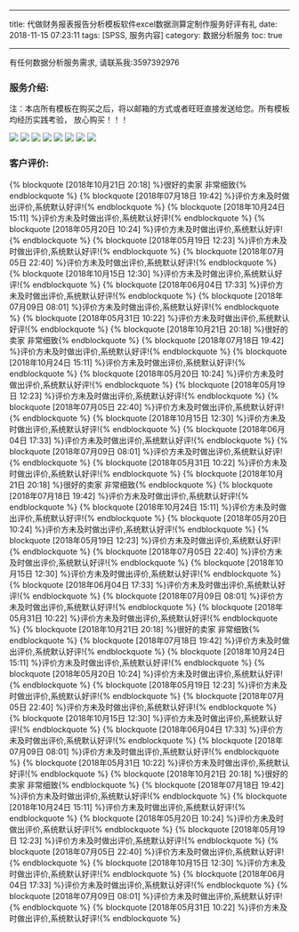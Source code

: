 
---
title: 代做财务报表报告分析模板软件excel数据测算定制作服务好评有礼
date: 2018-11-15 07:23:11
tags: [SPSS, 服务内容]
category: 数据分析服务
toc: true

---



<span></span>
<!-- more -->

有任何数据分析服务需求, 请联系我:3597392976

### 服务介绍: 

注：本店所有模板在购买之后，将以邮箱的方式或者旺旺直接发送给您。所有模板均经历实践考验， 放心购买！！！
 
 
 
  
<img src="/taobao/TB2zMLDbXXXXXc5XXXXXXXXXXXX_!!180807722.jpg" >
<img src="/taobao/TB22CjAbXXXXXc2XXXXXXXXXXXX_!!180807722.jpg" >
<img src="/taobao/TB2oVDzbXXXXXa1XpXXXXXXXXXX_!!180807722.jpg" >
<img src="/taobao/TB2ug2ybXXXXXb3XpXXXXXXXXXX_!!180807722.jpg" >
<img src="/taobao/TB2Z2nzbXXXXXaIXpXXXXXXXXXX_!!180807722.jpg" >
<img src="/taobao/TB2SDnybXXXXXaUXpXXXXXXXXXX_!!180807722.jpg" >
<img src="/taobao/TB2K4bDbXXXXXXbXXXXXXXXXXXX_!!180807722.jpg" >
<img src="/taobao/TB2vtDAbXXXXXXpXpXXXXXXXXXX_!!180807722.jpg" >



### 客户评价: 
{% blockquote [2018年10月21日 20:18] %}很好的卖家 非常细致{% endblockquote %}
{% blockquote [2018年07月18日 19:42] %}评价方未及时做出评价,系统默认好评!{% endblockquote %}
{% blockquote [2018年10月24日 15:11] %}评价方未及时做出评价,系统默认好评!{% endblockquote %}
{% blockquote [2018年05月20日 10:24] %}评价方未及时做出评价,系统默认好评!{% endblockquote %}
{% blockquote [2018年05月19日 12:23] %}评价方未及时做出评价,系统默认好评!{% endblockquote %}
{% blockquote [2018年07月05日 22:40] %}评价方未及时做出评价,系统默认好评!{% endblockquote %}
{% blockquote [2018年10月15日 12:30] %}评价方未及时做出评价,系统默认好评!{% endblockquote %}
{% blockquote [2018年06月04日 17:33] %}评价方未及时做出评价,系统默认好评!{% endblockquote %}
{% blockquote [2018年07月09日 08:01] %}评价方未及时做出评价,系统默认好评!{% endblockquote %}
{% blockquote [2018年05月31日 10:22] %}评价方未及时做出评价,系统默认好评!{% endblockquote %}
{% blockquote [2018年10月21日 20:18] %}很好的卖家 非常细致{% endblockquote %}
{% blockquote [2018年07月18日 19:42] %}评价方未及时做出评价,系统默认好评!{% endblockquote %}
{% blockquote [2018年10月24日 15:11] %}评价方未及时做出评价,系统默认好评!{% endblockquote %}
{% blockquote [2018年05月20日 10:24] %}评价方未及时做出评价,系统默认好评!{% endblockquote %}
{% blockquote [2018年05月19日 12:23] %}评价方未及时做出评价,系统默认好评!{% endblockquote %}
{% blockquote [2018年07月05日 22:40] %}评价方未及时做出评价,系统默认好评!{% endblockquote %}
{% blockquote [2018年10月15日 12:30] %}评价方未及时做出评价,系统默认好评!{% endblockquote %}
{% blockquote [2018年06月04日 17:33] %}评价方未及时做出评价,系统默认好评!{% endblockquote %}
{% blockquote [2018年07月09日 08:01] %}评价方未及时做出评价,系统默认好评!{% endblockquote %}
{% blockquote [2018年05月31日 10:22] %}评价方未及时做出评价,系统默认好评!{% endblockquote %}
{% blockquote [2018年10月21日 20:18] %}很好的卖家 非常细致{% endblockquote %}
{% blockquote [2018年07月18日 19:42] %}评价方未及时做出评价,系统默认好评!{% endblockquote %}
{% blockquote [2018年10月24日 15:11] %}评价方未及时做出评价,系统默认好评!{% endblockquote %}
{% blockquote [2018年05月20日 10:24] %}评价方未及时做出评价,系统默认好评!{% endblockquote %}
{% blockquote [2018年05月19日 12:23] %}评价方未及时做出评价,系统默认好评!{% endblockquote %}
{% blockquote [2018年07月05日 22:40] %}评价方未及时做出评价,系统默认好评!{% endblockquote %}
{% blockquote [2018年10月15日 12:30] %}评价方未及时做出评价,系统默认好评!{% endblockquote %}
{% blockquote [2018年06月04日 17:33] %}评价方未及时做出评价,系统默认好评!{% endblockquote %}
{% blockquote [2018年07月09日 08:01] %}评价方未及时做出评价,系统默认好评!{% endblockquote %}
{% blockquote [2018年05月31日 10:22] %}评价方未及时做出评价,系统默认好评!{% endblockquote %}
{% blockquote [2018年10月21日 20:18] %}很好的卖家 非常细致{% endblockquote %}
{% blockquote [2018年07月18日 19:42] %}评价方未及时做出评价,系统默认好评!{% endblockquote %}
{% blockquote [2018年10月24日 15:11] %}评价方未及时做出评价,系统默认好评!{% endblockquote %}
{% blockquote [2018年05月20日 10:24] %}评价方未及时做出评价,系统默认好评!{% endblockquote %}
{% blockquote [2018年05月19日 12:23] %}评价方未及时做出评价,系统默认好评!{% endblockquote %}
{% blockquote [2018年07月05日 22:40] %}评价方未及时做出评价,系统默认好评!{% endblockquote %}
{% blockquote [2018年10月15日 12:30] %}评价方未及时做出评价,系统默认好评!{% endblockquote %}
{% blockquote [2018年06月04日 17:33] %}评价方未及时做出评价,系统默认好评!{% endblockquote %}
{% blockquote [2018年07月09日 08:01] %}评价方未及时做出评价,系统默认好评!{% endblockquote %}
{% blockquote [2018年05月31日 10:22] %}评价方未及时做出评价,系统默认好评!{% endblockquote %}
{% blockquote [2018年10月21日 20:18] %}很好的卖家 非常细致{% endblockquote %}
{% blockquote [2018年07月18日 19:42] %}评价方未及时做出评价,系统默认好评!{% endblockquote %}
{% blockquote [2018年10月24日 15:11] %}评价方未及时做出评价,系统默认好评!{% endblockquote %}
{% blockquote [2018年05月20日 10:24] %}评价方未及时做出评价,系统默认好评!{% endblockquote %}
{% blockquote [2018年05月19日 12:23] %}评价方未及时做出评价,系统默认好评!{% endblockquote %}
{% blockquote [2018年07月05日 22:40] %}评价方未及时做出评价,系统默认好评!{% endblockquote %}
{% blockquote [2018年10月15日 12:30] %}评价方未及时做出评价,系统默认好评!{% endblockquote %}
{% blockquote [2018年06月04日 17:33] %}评价方未及时做出评价,系统默认好评!{% endblockquote %}
{% blockquote [2018年07月09日 08:01] %}评价方未及时做出评价,系统默认好评!{% endblockquote %}
{% blockquote [2018年05月31日 10:22] %}评价方未及时做出评价,系统默认好评!{% endblockquote %}